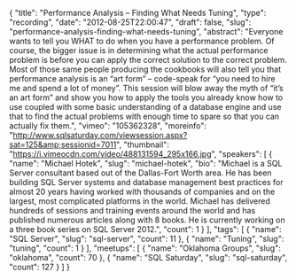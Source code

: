{
  "title": "Performance Analysis – Finding What Needs Tuning",
  "type": "recording",
  "date": "2012-08-25T22:00:47",
  "draft": false,
  "slug": "performance-analysis-finding-what-needs-tuning",
  "abstract": "Everyone wants to tell you WHAT to do when you have a performance problem. Of course, the bigger issue is in determining what the actual performance problem is before you can apply the correct solution to the correct problem. Most of those same people producing the cookbooks will also tell you that performance analysis is an “art form” – code-speak for “you need to hire me and spend a lot of money”. This session will blow away the myth of “it’s an art form” and show you how to apply the tools you already know how to use coupled with some basic understanding of a database engine and use that to find the actual problems with enough time to spare so that you can actually fix them.",
  "vimeo": "105362328",
  "moreinfo": "http://www.sqlsaturday.com/viewsession.aspx?sat=125&amp;sessionid=7011",
  "thumbnail": "https://i.vimeocdn.com/video/488131594_295x166.jpg",
  "speakers": [
    {
      "name": "Michael Hotek",
      "slug": "michael-hotek",
      "bio": "Michael is a SQL Server consultant based out of the Dallas-Fort Worth area. He has been building SQL Server systems and database management best practices for almost 20 years having worked with thousands of companies and on the largest, most complicated platforms in the world. Michael has delivered hundreds of sessions and training events around the world and has published numerous articles along with 8 books. He is currently working on a three book series on SQL Server 2012.",
      "count": 1
    }
  ],
  "tags": [
    {
      "name": "SQL Server",
      "slug": "sql-server",
      "count": 11
    },
    {
      "name": "Tuning",
      "slug": "tuning",
      "count": 1
    }
  ],
  "meetups": [
    {
      "name": "Oklahoma Groups",
      "slug": "oklahoma",
      "count": 70
    },
    {
      "name": "SQL Saturday",
      "slug": "sql-saturday",
      "count": 127
    }
  ]
}